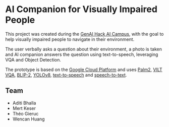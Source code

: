 # AI Companion for Visually Impaired People

This project was created during the [GenAI Hack AI Campus](https://www.merantix-aicampus.com/event/hack-ai-campus-genai-edition-2023), with the goal to help visually impaired people to navigate in their environment. 

The user verbally asks a question about their environment, a photo is taken and AI companion answers the question using text-to-speech, leveraging VQA and Object Detection. 

The prototype is based on the [Google Cloud Platform](https://cloud.google.com/?hl=en) and uses [Palm2](https://ai.google/discover/palm2/), [VILT VQA](https://console.cloud.google.com/vertex-ai/publishers/google/model-garden/25?project=our-forest-401807), [BLIP-2](https://console.cloud.google.com/vertex-ai/publishers/google/model-garden/48?project=our-forest-401807), [YOLOv8](https://github.com/ultralytics/ultralytics), [text-to-speech](https://console.cloud.google.com/vertex-ai/generative/speech/text-to-speech?project=our-forest-401807) and [speech-to-text](https://console.cloud.google.com/vertex-ai/generative/speech/speech-to-text?project=our-forest-401807).


## Team
* Aditi Bhalla
* Mert Keser
* Théo Gieruc
* Wencan Huang
